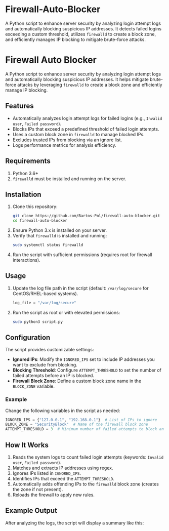 # Firewall-Auto-Blocker
A Python script to enhance server security by analyzing login attempt logs and automatically blocking suspicious IP addresses. It detects failed logins exceeding a custom threshold, utilizes `firewalld` to create a block zone, and efficiently manages IP blocking to mitigate brute-force attacks.

# Firewall Auto Blocker

A Python script to enhance server security by analyzing login attempt logs and automatically blocking suspicious IP addresses. It helps mitigate brute-force attacks by leveraging `firewalld` to create a block zone and efficiently manage IP blocking.

## Features
- Automatically analyzes login attempt logs for failed logins (e.g., `Invalid user`, `Failed password`).
- Blocks IPs that exceed a predefined threshold of failed login attempts.
- Uses a custom block zone in `firewalld` to manage blocked IPs.
- Excludes trusted IPs from blocking via an ignore list.
- Logs performance metrics for analysis efficiency.

## Requirements
1. Python 3.6+
2. `firewalld` must be installed and running on the server.

## Installation
1. Clone this repository:
   ```bash
   git clone https://github.com/Bartos-Pol/firewall-auto-blocker.git
   cd firewall-auto-blocker
   ```
2. Ensure Python 3.x is installed on your server.
3. Verify that `firewalld` is installed and running:
   ```bash
   sudo systemctl status firewalld
   ```
4. Run the script with sufficient permissions (requires root for firewall interactions).

## Usage
1. Update the log file path in the script (default: `/var/log/secure` for CentOS/RHEL-based systems).
   ```python
   log_file = "/var/log/secure"
   ```
2. Run the script as root or with elevated permissions:
   ```bash
   sudo python3 script.py
   ```

## Configuration
The script provides customizable settings:
- **Ignored IPs**: Modify the `IGNORED_IPS` set to include IP addresses you want to exclude from blocking.
- **Blocking Threshold**: Configure `ATTEMPT_THRESHOLD` to set the number of failed attempts before an IP is blocked.
- **Firewall Block Zone**: Define a custom block zone name in the `BLOCK_ZONE` variable.

### Example
Change the following variables in the script as needed:
```python
IGNORED_IPS = {"127.0.0.1", "192.168.0.1"}  # List of IPs to ignore
BLOCK_ZONE = "SecurityBlock"  # Name of the firewall block zone
ATTEMPT_THRESHOLD = 3  # Minimum number of failed attempts to block an IP
```

## How It Works
1. Reads the system logs to count failed login attempts (keywords: `Invalid user`, `Failed password`).
2. Matches and extracts IP addresses using regex.
3. Ignores IPs listed in `IGNORED_IPS`.
4. Identifies IPs that exceed the `ATTEMPT_THRESHOLD`.
5. Automatically adds offending IPs to the `firewalld` block zone (creates the zone if not present).
6. Reloads the firewall to apply new rules.

## Example Output
After analyzing the logs, the script will display a summary like this:
